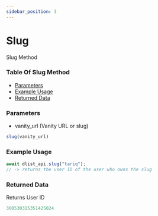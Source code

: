 ```yaml
---
sidebar_position: 3
---
```


# Slug

Slug Method

### Table Of Slug Method

- [Parameters](#parameters)
- [Example Usage](#example-usage)
- [Returned Data](#returned-data)

### Parameters
- vanity_url (Vanity URL or slug)
```js
slug(vanity_url)
```

### Example Usage
```js
await dlist_api.slug("tariq");
// -> returns the user ID of the user who owns the slug
```

### Returned Data
Returns User ID
```js
300530315351425024
```